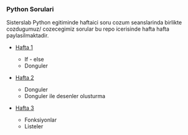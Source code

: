 ### Python Sorulari
Sisterslab Python egitiminde haftaici soru cozum seanslarinda birlikte cozdugumuz/ cozecegimiz sorular bu repo icerisinde hafta hafta paylasilmaktadir.

- [Hafta 1](Hafta_1_Sorular.ipynb)
  - If - else
  - Donguler

- [Hafta 2](Hafta_2_Sorular.ipynb)
  - Donguler
  - Donguler ile desenler olusturma

- [Hafta 3](Hafta_3_Sorular.ipynb)
  - Fonksiyonlar
  - Listeler